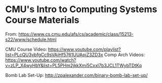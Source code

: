 # CMU's Intro to Computing Systems Course Materials

From: https://www.cs.cmu.edu/afs/cs/academic/class/15213-s22/www/schedule.html


CMU Course Video: https://www.youtube.com/playlist?list=PLcQU3vbfgCc9sVAiHf5761UUApjZ3ZD3x
Comp Arch Videos: https://www.youtube.com/watch?v=zLP_X4wyHbY&list=PL5PHm2jkkXmi5CxxI7b3JCL1TWybTDtKq


Bomb Lab Set-Up: http://zpalexander.com/binary-bomb-lab-set-up/
